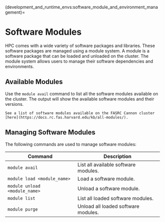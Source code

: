 (development_and_runtime_envs:software_module_and_environment_management)=
# Software Modules

HPC comes with a wide variety of software packages and libraries. These software packages are managed using a module system. A module is a software package that can be loaded and unloaded on the cluster. The module system allows users to manage their software dependencies and environments.

## Available Modules

Use the `module avail` command to list all the software modules available on the cluster. The output will show the available software modules and their versions. 

```{note}
See a list of software modules available on the FASRC Cannon cluster [here](https://docs.rc.fas.harvard.edu/kb/all-modules/).
```

## Managing Software Modules

The following commands are used to manage software modules:


| Command                       | Description                          | 
|-------------------------------|--------------------------------------|
| `module avail`                | List all available software modules. |
| `module load <module_name>`   | Load a software module.              |
| `module unload <module_name>` | Unload a software module.            |
| `module list`                 |  List all loaded software modules.   |
| `module purge`                | Unload all loaded software modules.  |




